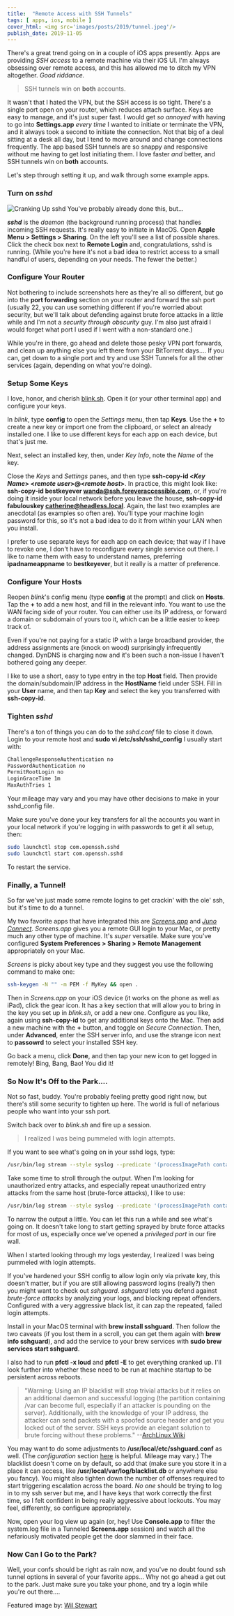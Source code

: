 ```yaml
---
title:  "Remote Access with SSH Tunnels"
tags: [ apps, ios, mobile ]
cover_html: <img src='images/posts/2019/tunnel.jpeg'/>
publish_date: 2019-11-05
---
```


There's a great trend going on in a couple of iOS apps presently. Apps are providing *SSH access* to a remote machine via their iOS UI. I'm always obsessing over remote access, and this has allowed me to ditch my VPN altogether. *Good riddance.* 

> SSH tunnels win on **both** accounts.


It wasn't that I hated the VPN, but the SSH access is so tight. There's a single port open on your router, which reduces attach surface. Keys are easy to manage, and it's just super fast. I would get *so annoyed* with having to go into **Settings.app** *every time* I wanted to initiate or terminate the VPN, and it always took a second to initiate the connection. Not that big of a deal sitting at a desk all day, but I tend to move around and change connections frequently. The app based SSH tunnels are so snappy and responsive without me having to get lost initiating them. I love faster *and* better, and SSH tunnels win on **both** accounts.

Let's step through setting it up, and walk through some example apps.


### Turn on *sshd*

![Cranking Up sshd](/images/posts/2019/sharing.jpeg) You've probably already done this, but...

***sshd*** is the *daemon* (the background running process) that handles incoming SSH requests. It's really easy to initiate in MacOS. Open **Apple Menu > Settings > Sharing**. On the left you'll see a list of possible shares. Click the check box next to **Remote Login** and, congratulations, sshd is running. (While you're here it's not a bad idea to restrict access to a small handful of users, depending on your needs. The fewer the better.)

### Configure Your Router

Not bothering to include screenshots here as they're all so different, but go into the **port forwarding** section on your router and forward the ssh port (usually 22, you can use something different if you're worried about security, but we'll talk about defending against brute force attacks in a little while and I'm not a *security through obscurity* guy. I'm also just afraid I would forget what port I used if I went with a non-standard one.) 

While you're in there, go ahead and delete those pesky VPN port forwards, and clean up anything else you left there from your BitTorrent days.... If you can, get down to a single port and try and use SSH Tunnels for all the other services (again, depending on what you're doing). 

### Setup Some Keys

I love, honor, and cherish [blink.sh](/its-terminal). Open it (or your other terminal app) and configure your keys.

In *blink*, type **config** to open the *Settings* menu, then tap **Keys**. Use the **+** to create a new key or import one from the clipboard, or select an already installed one. I like to use different keys for each app on each device, but that's just me. 

Next, select an installed key, then, under *Key Info*, note the *Name* of the key.

Close the *Keys* and *Settings* panes, and then type 
**ssh-copy-id <*Key Name*> <*remote user*>@<*remote host*>**. 
In practice, this might look like: 
**ssh-copy-id bestkeyever wanda@ssh.foreveraccessible.com**, 
or, if you're doing it inside your local network before you leave the house, 
**ssh-copy-id fabulouskey catherine@headless.local**. 
Again, the last two examples are anecdotal (as examples so often are). You'll type your machine login password for this, so it's not a bad idea to do it from within your LAN when you install. 

I prefer to use separate keys for each app on each device; that way if I have to revoke one, I don't have to reconfigure every single service out there. I like to name them with easy to understand names, preferring **ipadnameappname** to **bestkeyever**, but it really is a matter of preference.


### Configure Your Hosts

Reopen *blink*'s config menu (type **config** at the prompt) and click on **Hosts**. Tap the **+** to add a new host, and fill in the relevant info. You want to use the WAN facing side of your router. You can either use its IP address, or forward a domain or subdomain of yours too it, which can be a little easier to keep track of. 

Even if you're not paying for a static IP with a large broadband provider, the address assignments are (knock on wood)  surprisingly infrequently changed. DynDNS is charging now and it's been such a non-issue I haven't bothered going any deeper.

I like to use a short, easy to type entry in the top **Host** field. Then provide the domain/subdomain/IP address in the **HostName** field under SSH. Fill in your **User** name, and then tap **Key** and select the key you transferred with **ssh-copy-id**.


### Tighten *sshd*

There's a ton of things you can do to the *sshd.conf* file to close it down. Login to your remote host and **sudo vi /etc/ssh/sshd_config** I usually start with: 

```bash
ChallengeResponseAuthentication no
PasswordAuthentication no
PermitRootLogin no
LoginGraceTime 1m
MaxAuthTries 1
```

Your mileage may vary and you may have other decisions to make in your sshd_config file.

Make sure you've done your key transfers for all the accounts you want in your local network if you're logging in with passwords to get it all setup, then:

```bash
sudo launchctl stop com.openssh.sshd
sudo launchctl start com.openssh.sshd
```
 
To restart the service.

### Finally, a Tunnel!

So far we've just made some remote logins to get crackin' with the ole' ssh, but it's time to do a tunnel. 

My two favorite apps that have integrated this are [*Screens.app*](https://apps.apple.com/us/app/screens/id655890150) and [*Juno Connect*](https://apps.apple.com/us/app/juno-connect-for-jupyter/id1315744137). *Screens.app* gives you a remote GUI login to your Mac, or pretty much any other type of machine. It's *super* versatile. Make sure you've configured **System Preferences > Sharing > Remote Management** appropriately on your Mac. 

*Screens* is picky about key type and they suggest you use the following command to make one:

```bash
ssh-keygen -N "" -m PEM -f MyKey && open .
```

Then in *Screens.app* on your iOS device (it works on the phone as well as iPad), click the gear icon. It has a key section that will allow you to bring in the key you set up in *blink.sh*, or add a new one. Configure as you like, again using **ssh-copy-id** to get any additional keys onto the Mac. Then add a new machine with the **+** button, and toggle on *Secure Connection*. Then, under **Advanced**, enter the SSH server info, and use the strange icon next to **passowrd** to select your installed SSH key.

Go back a menu, click **Done**, and then tap your new icon to get logged in remotely! Bing, Bang, Bao! You did it!

### So Now It's Off to the Park....

Not so fast, buddy. You're probably feeling pretty good right now, but there's still some security to tighten up here. The world is full of nefarious people who want into your ssh port.

Switch back over to *blink.sh* and fire up a session.

> I realized I was being pummeled with login attempts.


If you want to see what's going on in your sshd logs, type:

```bash
/usr/bin/log stream --style syslog --predicate '(processImagePath contains "sshd")'
```

Take some time to stroll through the output. When I'm looking for unauthorized entry attacks, and especially repeat unauthorized entry attacks from the same host (brute-force attacks), I like to use:

```bash
/usr/bin/log stream --style syslog --predicate '(processImagePath contains "sshd")' | grep ssh2
```

To narrow the output a little. You can let this run a while and see what's going on. It doesn't take long to start getting sprayed by brute force attacks for most of us, especially once we've opened a *privileged port* in our fire wall. 

When I started looking through my logs yesterday, I realized I was being pummeled with login attempts. 

If you've hardened your SSH config to allow login only via private key, this doesn't matter, but if you are still allowing password logins (really?) then you might want to check out *sshguard*. *sshguard* lets you defend against *brute-force attacks* by analyzing your logs, and blocking repeat offenders. Configured with a very aggressive black list, it can zap the repeated, failed login attempts.

Install in your MacOS terminal with **brew install sshguard**. Then follow the two caveats (if you lost them in a scroll, you can get them again with **brew info sshguard**), and add the service to your brew services with **sudo brew services start sshguard**. 

I also had to run **pfctl -x loud** and **pfctl -E** to get everything cranked up. I'll look further into whether these need to be run at machine startup to be persistent across reboots. 

>"Warning: Using an IP blacklist will stop trivial attacks but it relies on an additional daemon and successful logging (the partition containing /var can become full, especially if an attacker is pounding on the server). Additionally, with the knowledge of your IP address, the attacker can send packets with a spoofed source header and get you locked out of the server. SSH keys provide an elegant solution to brute forcing without these problems."
> --[ArchLinux Wiki](https://wiki.archlinux.org/index.php/Sshguard)


You may want to do some adjustments to **/usr/local/etc/sshguard.conf** as well. (The *configuration* section [here](https://wiki.archlinux.org/index.php/Sshguard) is helpful. Mileage may vary.) The blacklist doesn't come on by default, so add that (make sure you store it in a place it can access, like **/usr/local/var/log/blacklist.db** or anywhere else you fancy). You might also tighten down the number of offenses required to start triggering escalation across the board. *No one* should be trying to log in to my ssh server but me, and I have keys that work correctly the first time, so I felt confident in being really aggressive about lockouts. You may feel, differently, so configure appropriately. 

Now, open your log view up again (or, hey! Use **Console.app** to filter the system.log file in a Tunneled **Screens.app** session) and watch all the nefariously motivated people get the door slammed in their face. 

### Now Can I Go to the Park?

Well, your confs should be right as rain now, and you've no doubt found ssh tunnel options in several of your favorite apps... Why not go ahead a get out to the park. Just make sure you take your phone, and try a login while you're out there....


Featured image by: [Wil Stewart](https://unsplash.com/@wilstewart3?utm_medium=referral&amp;utm_campaign=photographer-credit&amp;utm_content=creditBadge)